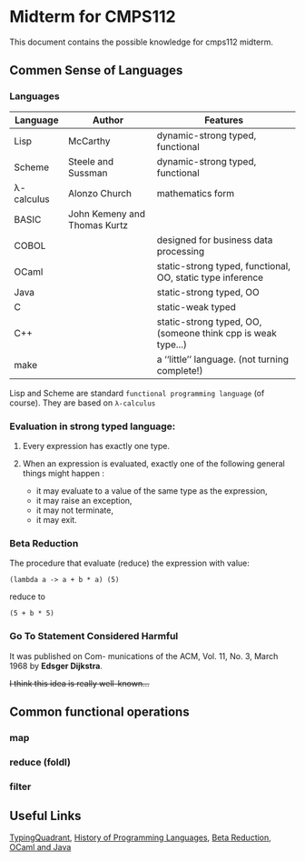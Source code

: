 # Midterm for CMPS112

This document contains the possible knowledge for cmps112 midterm.

## Commen Sense of Languages

### Languages

| Language   | Author                       | Features                                                     |
| ---------- | ---------------------------- | ------------------------------------------------------------ |
| Lisp       | McCarthy                     | dynamic-strong typed, functional                             |
| Scheme     | Steele and Sussman           | dynamic-strong typed, functional                             |
| λ-calculus | Alonzo Church                | mathematics form                                             |
| BASIC      | John Kemeny and Thomas Kurtz |                                                              |
| COBOL      |                              | designed for business data processing                        |
| OCaml      |                              | static-strong typed, functional, OO, static type inference   |
| Java       |                              | static-strong typed, OO                                      |
| C          |                              | static-weak typed                                            |
| C++        |                              | static-strong typed, OO, (someone think cpp is weak type...) |
| make       |                              | a ‘‘little’’ language. (not turning complete!)           |


Lisp and Scheme are standard `functional programming language` (of course). They are based on `λ-calculus`

### Evaluation in strong typed language:

1. Every expression has exactly one type.

2. When an expression is evaluated, exactly one of the following general things might happen :

    - it may evaluate to a value of the same type as the expression,
    - it may raise an exception,
    - it may not terminate,
    - it may exit.

### Beta Reduction

The procedure that evaluate (reduce) the expression with value:

    (lambda a -> a + b * a) (5)
reduce to

    (5 + b * 5)

### Go To Statement Considered Harmful

It was published on Com- munications of the ACM, Vol. 11, No. 3, March 1968 by **Edsger Dijkstra**.

~~I think this idea is really well-known...~~

## Common functional operations

### map

### reduce (foldl)

### filter


## Useful Links

[TypingQuadrant](http://wiki.c2.com/?TypingQuadrant), [History of Programming Languages](https://quizlet.com/161736404/ics-history-of-programming-languages-flash-cards/),
[Beta Reduction](https://wiki.haskell.org/Beta_reduction), [OCaml and Java](http://wanwenli.com/programming/2013/12/27/Type-Systems.html)